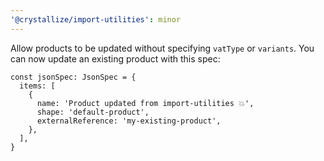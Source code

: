 ```yaml
---
'@crystallize/import-utilities': minor
---
```


Allow products to be updated without specifying `vatType` or `variants`. You can now update an existing product with this spec:
```
const jsonSpec: JsonSpec = {
  items: [
    {
      name: 'Product updated from import-utilities 💥',
      shape: 'default-product',
      externalReference: 'my-existing-product',
    },
  ],
}
```

